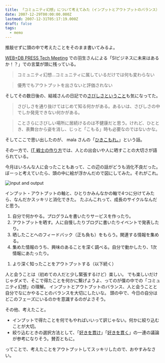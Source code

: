 ```yaml
---
title: 「コミュニティ幻想」について考えてみた（インプットとアウトプットのバランス）
date: 2007-12-29T00:00:00.000Z
lastmod: 2007-12-31T05:17:19.000Z
draft: false
tags:
  - memo
---
```


推敲せずに頭の中で考えたことをそのまま書いてみるよ。

[WEB+DB PRESS Tech Meeting](/posts/20071220/p01) での羽生さんによる「SIビジネスに未来はあるか！？」での言葉が頭に残っている。

> コミュニティ幻想…コミュニティに属しているだけでは何も変わらない

> 優秀でもアウトプットを出さないと評価されない

そしてその数日後の、結城さんの日記での[さびしさということ](http://www.hyuki.com/d/200712.html#i20071223214223)も気になってた。

> さびしさを通り抜けてはじめて知る何かがある。あるいは、さびしさの中でしか発見できない何かがある。

> ことさらにさびしい場所に居続けるのは不健康だと思う。けれど、ひととき、表舞台から姿を消し、じっと「こもる」時も必要なのではないかな。

そしてここで思い出したのが、 mala さんの「[ひきこもれ。](http://blog.bulkneets.net/mt/archives/27)」という話。

その一方で、[IT 戦士の作り方](http://amachang.art-code.org/cy/)では、人との出会いや人に晒すことの大切さが語られている。

今月はいろんな人に会ったこともあって、この辺の話がどうも消化不良だった。 ぼーっと考えていたら、頭の中に絵が浮かんだので図にしてみた。それがこれ。

![input and output](@/assets/flickr/2145817609.jpg "input and output")

インプット・アウトプットの軸と、ひとりかみんなかの軸で4つに分けてみたら、なんだかスッキリと消化できた。 たぶんこれって、成長のサイクルなんだと思う。

1. 自分で何かやる。プログラムを書いたりサービスを作ったり。
2. アウトプットを晒す。人に自慢したりブログに書いたりイベントで発表したり。
3. 晒したことへのフィードバック（正も負も）をもらう。関連する情報を集める。
4. 集めた情報のうち、興味のあることを深く調べる。自分で動かしたり、1次情報にあたったり。

1) より深く知ったことをアウトプットする（以下続く）

人と会うことは（初めての人だと少し緊張するけど）楽しい。 でも楽しいだけじゃダメで、そこで得たことを何かに繋げようよ、ってのが僕の中での「コミュニティ幻想」の理解。 インプットとアウトプットのバランス、人と会うことと自分でなにかやることのバランスを大切にしたいな。 頭の中で、今日の自分はどこのフェーズにいるのかを意識するのがよさそう。

その他、考えたこと。

- インプットで得たことを何でもやればいいって訳じゃない。何かに絞り込むことが大切。
- 絞り込むときの選択方法として、「[好きを貫け](http://www.google.com/search?num=50&hl=ja&q=%E5%A5%BD%E3%81%8D%E3%82%92%E8%B2%AB%E3%81%91&lr=lang_ja)」「[好きを貫く](http://www.google.com/search?hl=ja&lr=lang_ja&ie=UTF-8&oe=UTF-8&q=%E5%A5%BD%E3%81%8D%E3%82%92%E8%B2%AB%E3%81%8F&num=50)」の一連の議論が参考になりそう。賛否ともに。

ってことで、考えたことをアウトプットしてスッキリしたので、おやすみなさい。
